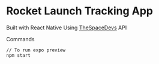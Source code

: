 # Rocket Launch Tracking App
Built with React Native
Using [TheSpaceDevs](https://thespacedevs.com/llapi) API

Commands
```
// To run expo preview
npm start
```
